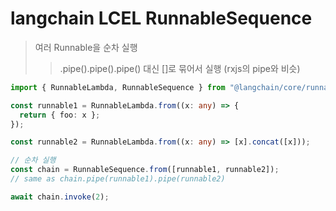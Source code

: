 # langchain LCEL RunnableSequence

> 여러 Runnable을 순차 실행
>
> > .pipe().pipe().pipe() 대신 []로 묶어서 실행 (rxjs의 pipe와 비슷)

```ts
import { RunnableLambda, RunnableSequence } from "@langchain/core/runnables";

const runnable1 = RunnableLambda.from((x: any) => {
  return { foo: x };
});

const runnable2 = RunnableLambda.from((x: any) => [x].concat([x]));

// 순차 실행
const chain = RunnableSequence.from([runnable1, runnable2]);
// same as chain.pipe(runnable1).pipe(runnable2)

await chain.invoke(2);
```
